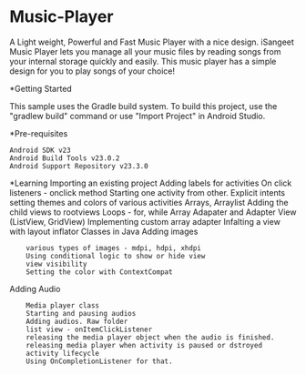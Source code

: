 # Music-Player
 A Light weight, Powerful and Fast Music Player with a nice design. iSangeet Music Player lets you manage all your music files by reading songs from your internal storage quickly and easily. This music player has a simple design for you to play songs of your choice! 

*Getting Started

This sample uses the Gradle build system. To build this project, use the "gradlew build" command or use "Import Project" in Android Studio.

*Pre-requisites

    Android SDK v23
    Android Build Tools v23.0.2
    Android Support Repository v23.3.0
    
*Learning
    Importing an existing project
    Adding labels for activities
    On click listeners - onclick method
    Starting one activity from other. Explicit intents
    setting themes and colors of various activities
    Arrays, Arraylist
    Adding the child views to rootviews
    Loops - for, while
    Array Adapater and Adapter View (ListView, GridView)
    Implementing custom array adapter
    Infalting a view with layout inflator
    Classes in Java
    Adding images

        various types of images - mdpi, hdpi, xhdpi
        Using conditional logic to show or hide view
        view visibility
        Setting the color with ContextCompat

   Adding Audio

        Media player class
        Starting and pausing audios
        Adding audios. Raw folder
        list view - onItemClickListener
        releasing the media player object when the audio is finished.
        releasing media player when activity is paused or dstroyed
        activity lifecycle
        Using OnCompletionListener for that.



